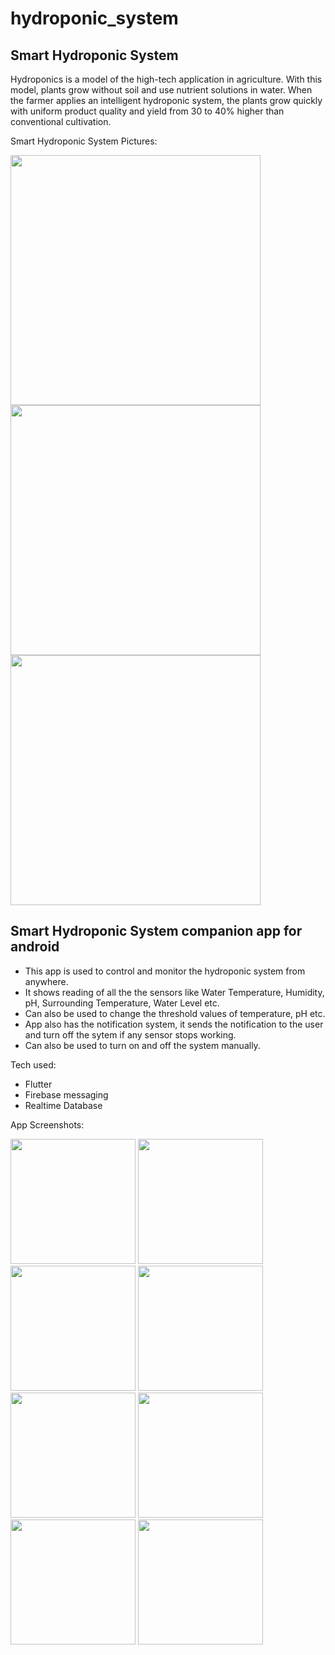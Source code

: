 # hydroponic_system
## Smart Hydroponic System

Hydroponics is a model of the high-tech application in agriculture. With this model, plants grow without soil and use nutrient solutions in water. When the farmer applies an intelligent hydroponic system, the plants grow quickly with uniform product quality and yield from 30 to 40% higher than conventional cultivation.

Smart Hydroponic System Pictures:

<img src="https://github.com/Anuj-S62/hydroponic_system/assets/96018337/b7189c80-46a1-41d2-80f6-43eecea6cb44" width="400">
<img src="https://github.com/Anuj-S62/hydroponic_system/assets/96018337/783b3ffe-0e88-45f6-861b-ef4f0ec9cfac" width="400">
<img src="https://github.com/Anuj-S62/hydroponic_system/assets/96018337/f51d912b-b974-4b9f-9172-d00bc0b7242e" width="400">

## Smart Hydroponic System companion app for android
- This app is used to control and monitor the hydroponic system from anywhere.
- It shows reading of all the the sensors like Water Temperature, Humidity, pH, Surrounding Temperature, Water Level etc.
- Can also be used to change the threshold values of temperature, pH etc.
- App also has the notification system, it sends the notification to the user and turn off the sytem if any sensor stops working.
- Can also be used to turn on and off the system manually.

Tech used:
  - Flutter
  - Firebase messaging
  - Realtime Database

App Screenshots:

<img src="https://github.com/Anuj-S62/hydroponic_system/assets/96018337/d440d9f0-38fb-4b93-a5e3-86cc24f891df" width="200">
<img src="https://github.com/Anuj-S62/hydroponic_system/assets/96018337/3e51d4a4-5c1d-489d-bb55-2ba66fe6b501" width="200">
<img src="https://github.com/Anuj-S62/hydroponic_system/assets/96018337/eba2abc6-35d3-4427-93fc-e21960b65bac" width="200">
<img src="https://github.com/Anuj-S62/hydroponic_system/assets/96018337/80d41359-7876-45d7-9cad-50124e98ba35" width="200">
<img src="https://github.com/Anuj-S62/hydroponic_system/assets/96018337/3ff22391-49b6-4e93-b878-c5dfce77694e" width="200">
<img src="https://github.com/Anuj-S62/hydroponic_system/assets/96018337/1a467399-d72b-48c8-baf7-6ff619c87c5d" width="200">
<img src="https://github.com/Anuj-S62/hydroponic_system/assets/96018337/8b8448fa-34c0-4600-a749-645096992d4c" width="200">
<img src="https://github.com/Anuj-S62/hydroponic_system/assets/96018337/c7def7f6-8fa9-4fcc-a83e-a6ec6b059d40" width="200">


